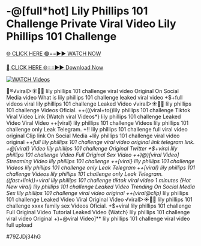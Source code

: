 # -@[full*hot] Lily Phillips 101 Challenge Private Viral Video Lily Phillips 101 Challenge


[🌐 CLICK HERE 🟢==►► WATCH NOW](https://cutt.ly/ZrqxdKBg)

[🔴 CLICK HERE 🌐==►► Download Now](https://cutt.ly/ZrqxdKBg)

[![WATCH Videos](https://i.imgur.com/dJHk4Zq.gif)](https://cutt.ly/ZrqxdKBg)




























👙®️√viral▷☀️👄💥 lily phillips 101 challenge viral video Original On Social Media video What is lily phillips 101 challenge leaked viral video +$+full videos viral lily phillips 101 challenge Leaked Video
️√viral▷☀️👄💥 lily phillips 101 challenge Videos Oficial.
++(((viral+to))lily phillips 101 challenge Tiktok Viral Video Link
{Watch viral Videos*} lily phillips 101 challenge Leaked Video Viral Video
++[viral} lily phillips 101 challenge Videos lily phillips 101 challenge only Leak Telegram. +!! lily phillips 101 challenge full viral video original Clip link On Social Media +lily phillips 101 challenge viral video original
++*full lily phillips 101 challenge viral video original link telegram link. +@[viral} Video lily phillips 101 challenge Original Twitter +$+viral lily phillips 101 challenge Video Full Original Sex Video
++)@)[viral Video] Streaming Video lily phillips 101 challenge
++[viral} lily phillips 101 challenge Videos lily phillips 101 challenge only Leak Telegram
++[viral} lily phillips 101 challenge Videos lily phillips 101 challenge only Leak Telegram. ((fast+link))+viral lily phillips 101 challenge tiktok viral video 1 minutes {Hot New viral} lily phillips 101 challenge Leaked Video Trending On Social Media Sex lily phillips 101 challenge viral video original
++(viral@clip)* lily phillips 101 challenge Leaked Video Viral Original Video
️√viral▷☀️👄💥 lily phillips 101 challenge xxxx family sex Videos Oficial. +$+viral lily phillips 101 challenge Full Original Video Tutorial Leaked Video {Watch} lily phillips 101 challenge viral video Original +)+@viral Video]** lily phillips 101 challenge viral video full upload


#79ZJDj34hG
